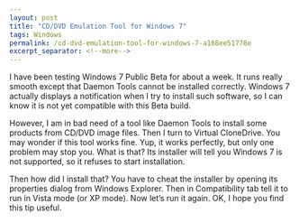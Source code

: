 ```yaml
---
layout: post
title: "CD/DVD Emulation Tool for Windows 7"
tags: Windows
permalink: /cd-dvd-emulation-tool-for-windows-7-a168ee51778e
excerpt_separator: <!--more-->
---
```

I have been testing Windows 7 Public Beta for about a week. It runs really smooth except that Daemon Tools cannot be installed correctly. Windows 7 actually displays a notification when I try to install such software, so I can know it is not yet compatible with this Beta build.

However, I am in bad need of a tool like Daemon Tools to install some products from CD/DVD image files. Then I turn to Virtual CloneDrive. You may wonder if this tool works fine. Yup, it works perfectly, but only one problem may stop you. What is that? Its installer will tell you Windows 7 is not supported, so it refuses to start installation.

Then how did I install that? You have to cheat the installer by opening its properties dialog from Windows Explorer. Then in Compatibility tab tell it to run in Vista mode (or XP mode). Now let’s run it again. OK, I hope you find this tip useful.
<!--more-->